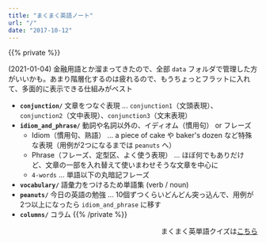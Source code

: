 ```yaml
---
title: "まくまく英語ノート"
url: "/"
date: "2017-10-12"
---
```


{{% private %}}

<!-- テンプレート
    {{< def en="" jp="" >}}
    {{< ex en="" jp="" note="" >}}
-->

(2021-01-04) 金融用語とか溜まってきたので、全部 `data` フォルダで管理した方がいいかも。あまり階層化するのは疲れるので、もうちょっとフラットに入れて、多面的に表示できる仕組みがベスト

* __`conjunction/`__ 文章をつなぐ表現 ... `conjunction1`（文頭表現）、`conjunction2`（文中表現）、`conjunction3`（文末表現）
* __`idiom_and_phrase/`__ 動詞や名詞以外の、イディオム（慣用句） or フレーズ
    * Idiom（慣用句、熟語） ... a piece of cake や baker's dozen など特殊な表現（用例が2つになるまでは `peanuts` へ）
    * Phrase（フレーズ、定型区、よく使う表現） ... ほぼ何でもありだけど、文章の一部を入れ替えて使いまわせそうな文章を中心に
    * `4-words` ... 単語以下の丸暗記フレーズ
* __`vocabulary/`__ 語彙力をつけるため単語集 (verb / noun)
* __`peanuts/`__ 今日の英語の勉強 ... 10個ずつくらいどんどん突っ込んで、用例が2つ以上になったら `idiom_and_phrase` に移す
* __`columns/`__ コラム
{{% /private %}}

<div style="text-align:right">まくまく英単語クイズは<a href="/eitan/">こちら</a></div>


